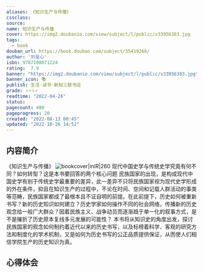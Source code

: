 ```yaml
---
aliases: 《知识生产与传播》
cssclass:
source:
name: 知识生产与传播
cover: https://img2.doubanio.com/view/subject/l/public/s33956383.jpg
tags:
  - book
douban_url: https://book.douban.com/subject/35419268/
author: '刘龙心'
isbn: 9787108071224
rating:  7.9 
banner: "https://img2.doubanio.com/view/subject/l/public/s33956383.jpg"
banner_icon: 📚
publish: 生活·读书·新知三联书店
grade: ⭐⭐⭐⭐
readtime: "2022-04-26"
status: 
pagecount: 400
pageprogress: 20
created: "2022-08-13 00:45"
updated: "2022-10-26 14:52"
---
```

## 内容简介
《知识生产与传播》
![bookcover|inlR|260](https://img2.doubanio.com/view/subject/l/public/s33956383.jpg)
现代中国史学与传统史学究竟有何不同？如何转型？这是本书要回答的两个核心问题
民族国家的出现，是构成现代中国史学有别于传统史学最重要的差异，此一差异不只将民族国家视为现代史学形成的外在条件，抑且在知识生产的过程中，不论在时间、空间和记载人群活动的事类等范畴，民族国家都成了最根本且不证自明的前提。在此前提下，历史如何被重新书写？新的历史知识如何建立？历史学家如何操作不同的社会网络，传播新的历史观念给一般广大群众？因着民族主义、战争动员而逐渐趋于单一化的叙事方式，是不是摧折了历史原本复线多元发展的可能性？
本书将从知识史的角度出发，探讨民族国家的观念如何制约着近代以来的历史书写，以及标榜着科学、客观的研究方法和制度化的学术机制，又是如何为历史书写的公正品质提供保证，从而使人们相信学院生产的历史知识为真。

## 心得体会
